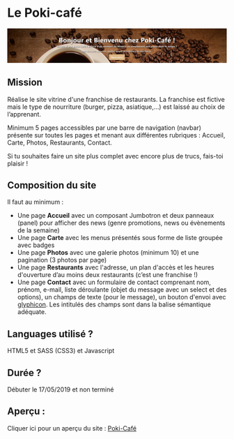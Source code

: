 # Le Poki-café

![Poki-café](./assets/img/readme/poki1.png)


## Mission

Réalise le site vitrine d'une franchise de restaurants. La franchise est fictive mais le type de nourriture (burger, pizza, asiatique,...) est laissé au choix de l’apprenant.

Minimum 5 pages accessibles par une barre de navigation (navbar) présente sur toutes les pages et menant aux différentes rubriques : Accueil, Carte, Photos, Restaurants, Contact.

Si tu souhaites faire un site plus complet avec encore plus de trucs, fais-toi plaisir !

## Composition du site
Il faut au minimum :

- Une page **Accueil** avec un composant Jumbotron et deux panneaux (panel) pour afficher des news (genre promotions, news ou évènements de la semaine)
- Une page **Carte** avec les menus présentés sous forme de liste groupée avec badges
- Une page **Photos** avec une galerie photos (minimum 10) et une pagination (3 photos par page)
- Une page **Restaurants** avec l'adresse, un plan d'accès et les heures d'ouverture d’au moins deux restaurants (c’est une franchise !)
- Une page **Contact** avec un formulaire de contact comprenant nom, prénom, e-mail, liste déroulante (objet du message avec un select et des options), un champs de texte (pour le message), un bouton d'envoi avec [glyphicon](http://glyphicons.com/). Les intitulés des champs sont dans la balise sémantique adéquate.

## Languages utilisé ?

HTML5 et SASS (CSS3) et Javascript

## Durée ?

Débuter le 17/05/2019 et non terminé


## Aperçu :

Cliquer ici pour un aperçu du site : [Poki-Café](https://lesly1994.github.io/Poki-Cafe/ )